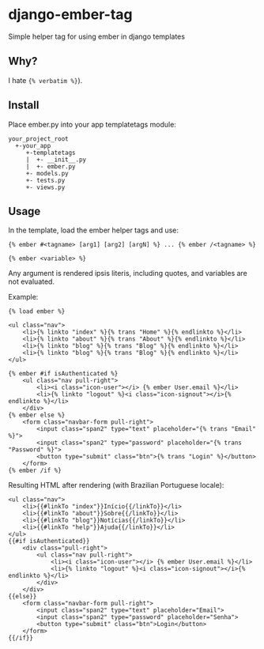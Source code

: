 django-ember-tag
================

Simple helper tag for using ember in django templates

Why?
----

I hate `{% verbatim %}`).


Install
-------

Place ember.py into your app templatetags module:

    your_project_root
      +-your_app
         +-templatetags
         |  +- __init__.py
         |  +- ember.py
         +- models.py
         +- tests.py
         +- views.py
         
Usage
-----
         
In the template, load the ember helper tags and use:

    {% ember #<tagname> [arg1] [arg2] [argN] %} ... {% ember /<tagname> %}
  
    {% ember <variable> %}

Any argument is rendered ipsis literis, including quotes, and variables are not evaluated.


Example:

    {% load ember %}

    <ul class="nav">
        <li>{% linkto "index" %}{% trans "Home" %}{% endlinkto %}</li>
        <li>{% linkto "about" %}{% trans "About" %}{% endlinkto %}</li>
        <li>{% linkto "blog" %}{% trans "Blog" %}{% endlinkto %}</li>
        <li>{% linkto "blog" %}{% trans "Blog" %}{% endlinkto %}</li>
    </ul>
    
    {% ember #if isAuthenticated %}
        <ul class="nav pull-right">
            <li><i class="icon-user"></i> {% ember User.email %}</li>
            <li>{% linkto "logout" %}<i class="icon-signout"></i>{% endlinkto %}</li>            
        </div>
    {% ember else %}
        <form class="navbar-form pull-right">
            <input class="span2" type="text" placeholder="{% trans "Email" %}">
            <input class="span2" type="password" placeholder="{% trans "Password" %}">
            <button type="submit" class="btn">{% trans "Login" %}</button>
        </form>
    {% ember /if %}


Resulting HTML after rendering (with Brazilian Portuguese locale):

    <ul class="nav">
        <li>{{#linkTo "index"}}Início{{/linkTo}}</li>
        <li>{{#linkTo "about"}}Sobre{{/linkTo}}</li>
        <li>{{#linkTo "blog"}}Notícias{{/linkTo}}</li>
        <li>{{#linkTo "help"}}Ajuda{{/linkTo}}</li>
    </ul>
    {{#if isAuthenticated}}
        <div class="pull-right">
            <ul class="nav pull-right">
                <li><i class="icon-user"></i> {% ember User.email %}</li>
                <li>{% linkto "logout" %}<i class="icon-signout"></i>{% endlinkto %}</li>            
            </div>
        </div>
    {{else}}
        <form class="navbar-form pull-right">
            <input class="span2" type="text" placeholder="Email">
            <input class="span2" type="password" placeholder="Senha">
            <button type="submit" class="btn">Login</button>
        </form>
    {{/if}}
